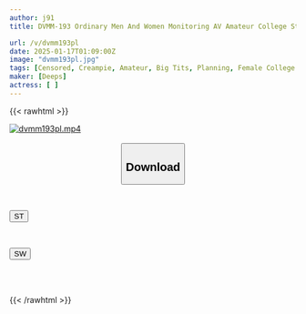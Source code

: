 ```yaml
---
author: j91
title: DVMM-193 Ordinary Men And Women Monitoring AV Amateur College Students Only Friends Of Men And Women Try To Escape From A Closed Room Where They Can't Get Out Until They Collect 20ml Of Semen! 13 A Female College Student Shyly Gives Her Male Friend A Handjob, Masturbation, Blowjob, And Sex To Make Him Ejaculate! Witnessing Her Friend's Dick That Doesn't Go Limp No Matter How Many Times It Ejaculates And A Huge Amount Of Sperm...

url: /v/dvmm193pl
date: 2025-01-17T01:09:00Z
image: "dvmm193pl.jpg"
tags: [Censored, Creampie, Amateur, Big Tits, Planning, Female College Student	]
maker: [Deeps]
actress: [ ]
---
```



{{< rawhtml >}}

<div class="video" data-videoid="OaPJ8JOP28sZlp4">
    <a href="javascript:;">
        <img src="/v/dvmm193pl/dvmm193pl.jpg" width="WIDTH" height="HEIGHT" alt="dvmm193pl.mp4" loading="lazy">
    </a>
</div>

<script type="text/javascript" src="https://j91.asia/asset/on-demand-st.js"></script>

<br>
  <link rel="stylesheet" href="https://j91.asia/asset/bs5.css">
  
  <center>
  <button class="btn btn-primary" type="button" data-bs-toggle="collapse" data-bs-target=".multi-collapse" aria-expanded="false" aria-controls="multiCollapseExample1 multiCollapseExample2"><h2>Download</h2></button></center>
</p>
<div class="row">
  <div class="col">
    <div class="collapse multi-collapse" id="multiCollapseExample1">
      <div class="card card-body">
	      	      <br>
<div class="buttons">  
<p><a href="/v/dvmm193pl/st.html" target="_blank"><button class="btn-hover color-3"><i class="fa fa-download"></i> ST</button></a></p></div>
    </div>
  </div>
</div>
  <div class="col">
    <div class="collapse multi-collapse" id="multiCollapseExample2">
      <div class="card card-body">
	      <br>
<div class="buttons">
<p><a href="/v/dvmm193pl/sw.html" target="_blank"><button class="btn-hover color-2"><i class="fa fa-download"></i> SW</button></a></p></div>
<br><br>
      </div>
    </div>
  </div>
</div>

{{< /rawhtml >}}